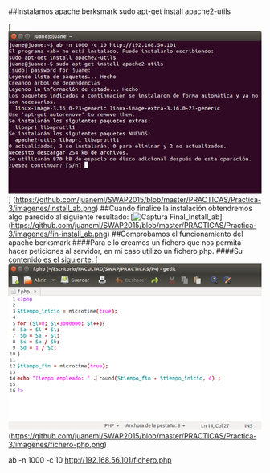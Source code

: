 #####
##Instalamos apache berksmark 
sudo apt-get install apache2-utils

[![Captura Install_ab](https://github.com/juaneml/SWAP2015/blob/master/PRACTICAS/Practica-4/imagenes/Install_ab.png)]
(https://github.com/juaneml/SWAP2015/blob/master/PRACTICAS/Practica-3/imagenes/Install_ab.png)
##Cuando finalice la instalación obtendremos algo parecido al siguiente resultado:
[![Captura Final_Install_ab](https://github.com/juaneml/SWAP2015/blob/master/PRACTICAS/Practica-4/imagenes/fin-install_ab.png)]
(https://github.com/juaneml/SWAP2015/blob/master/PRACTICAS/Practica-3/imagenes/fin-install_ab.png)
##Comprobamos el funcionamiento del apache berksmark
####Para ello creamos un fichero que nos permita hacer peticiones al servidor, en mi caso utilizo un fichero php.
####Su contenido es el siguiente:
[![Captura Fichero_php](https://github.com/juaneml/SWAP2015/blob/master/PRACTICAS/Practica-4/imagenes/fichero-php.png)
(https://github.com/juaneml/SWAP2015/blob/master/PRACTICAS/Practica-3/imagenes/fichero-php.png)

ab -n 1000 -c 10 http://192.168.56.101/fichero.php


